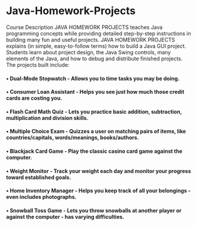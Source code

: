 # Java-Homework-Projects
  Course Description JAVA HOMEWORK PROJECTS teaches Java
  programming concepts while providing detailed step-by-step instructions in
  building many fun and useful projects. JAVA HOMEWORK PROJECTS
  explains (in simple, easy-to-follow terms) how to build a Java GUI project.
  Students learn about project design, the Java Swing controls, many elements of
  the Java, and how to debug and distribute finished projects. The projects built
  include:
   #### • Dual-Mode Stopwatch - Allows you to time tasks you may be doing.
   #### • Consumer Loan Assistant - Helps you see just how much those credit cards are costing you.
   #### • Flash Card Math Quiz - Lets you practice basic addition, subtraction, multiplication and division skills.
   #### • Multiple Choice Exam - Quizzes a user on matching pairs of items, like countries/capitals, words/meanings, books/authors.
   #### • Blackjack Card Game - Play the classic casino card game against the computer.
   #### • Weight Monitor - Track your weight each day and monitor your progress toward established goals.
   #### • Home Inventory Manager - Helps you keep track of all your belongings - even includes photographs.
   #### • Snowball Toss Game - Lets you throw snowballs at another player or against the computer - has varying difficulties.

